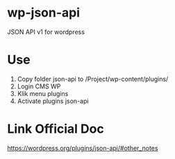 # wp-json-api
JSON API v1 for wordpress

# Use
1. Copy folder json-api to /Project/wp-content/plugins/
2. Login CMS WP
3. Klik menu plugins
4. Activate plugins json-api

# Link Official Doc
https://wordpress.org/plugins/json-api/#other_notes
